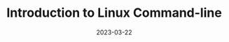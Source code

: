 ---
title: Introduction to Linux Command-line
date: 2023-03-22
showDateUpdated: false
tags: [MonSec, Kali, Linux, YouTube]
draft: true
externalUrl: https://youtu.be/
_build: {render: link}
xml: false
---